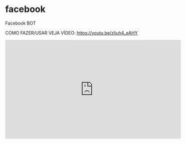 # facebook
Facebook BOT

COMO FAZER/USAR VEJA VÍDEO: https://youtu.be/zIiuh4_eAHY

<iframe width="560" height="315" src="https://www.youtube.com/embed/zIiuh4_eAHY" title="YouTube video player" frameborder="0" allow="accelerometer; autoplay; clipboard-write; encrypted-media; gyroscope; picture-in-picture" allowfullscreen></iframe>
